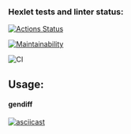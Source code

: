 ### Hexlet tests and linter status:
[![Actions Status](https://github.com/AgarkovRoman/frontend-project-lvl2/workflows/hexlet-check/badge.svg)](https://github.com/AgarkovRoman/frontend-project-lvl2/actions)

[![Maintainability](https://api.codeclimate.com/v1/badges/584240d525bc98479421/maintainability)](https://codeclimate.com/github/AgarkovRoman/frontend-project-lvl2/maintainability)

![CI](https://github.com/AgarkovRoman/frontend-project-lvl2/workflows/ci-check/badge.svg)


## Usage:

#### gendiff
[![asciicast](https://asciinema.org/a/40BJV0XaJrj54QGOFvDhTeT8w.svg)](https://asciinema.org/a/40BJV0XaJrj54QGOFvDhTeT8w)